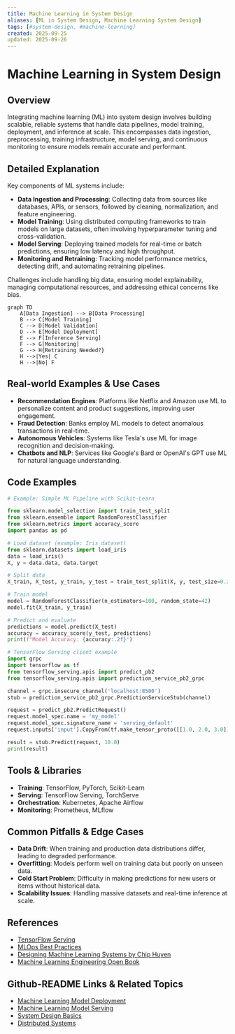 ```yaml
---
title: Machine Learning in System Design
aliases: [ML in System Design, Machine Learning System Design]
tags: [#system-design, #machine-learning]
created: 2025-09-25
updated: 2025-09-26
---
```


# Machine Learning in System Design

## Overview

Integrating machine learning (ML) into system design involves building scalable, reliable systems that handle data pipelines, model training, deployment, and inference at scale. This encompasses data ingestion, preprocessing, training infrastructure, model serving, and continuous monitoring to ensure models remain accurate and performant.

## Detailed Explanation

Key components of ML systems include:

- **Data Ingestion and Processing**: Collecting data from sources like databases, APIs, or sensors, followed by cleaning, normalization, and feature engineering.
- **Model Training**: Using distributed computing frameworks to train models on large datasets, often involving hyperparameter tuning and cross-validation.
- **Model Serving**: Deploying trained models for real-time or batch predictions, ensuring low latency and high throughput.
- **Monitoring and Retraining**: Tracking model performance metrics, detecting drift, and automating retraining pipelines.

Challenges include handling big data, ensuring model explainability, managing computational resources, and addressing ethical concerns like bias.

```mermaid
graph TD
    A[Data Ingestion] --> B[Data Processing]
    B --> C[Model Training]
    C --> D[Model Validation]
    D --> E[Model Deployment]
    E --> F[Inference Serving]
    F --> G[Monitoring]
    G --> H{Retraining Needed?}
    H -->|Yes| C
    H -->|No| F
```

## Real-world Examples & Use Cases

- **Recommendation Engines**: Platforms like Netflix and Amazon use ML to personalize content and product suggestions, improving user engagement.
- **Fraud Detection**: Banks employ ML models to detect anomalous transactions in real-time.
- **Autonomous Vehicles**: Systems like Tesla's use ML for image recognition and decision-making.
- **Chatbots and NLP**: Services like Google's Bard or OpenAI's GPT use ML for natural language understanding.

## Code Examples

```python
# Example: Simple ML Pipeline with Scikit-Learn

from sklearn.model_selection import train_test_split
from sklearn.ensemble import RandomForestClassifier
from sklearn.metrics import accuracy_score
import pandas as pd

# Load dataset (example: Iris dataset)
from sklearn.datasets import load_iris
data = load_iris()
X, y = data.data, data.target

# Split data
X_train, X_test, y_train, y_test = train_test_split(X, y, test_size=0.2, random_state=42)

# Train model
model = RandomForestClassifier(n_estimators=100, random_state=42)
model.fit(X_train, y_train)

# Predict and evaluate
predictions = model.predict(X_test)
accuracy = accuracy_score(y_test, predictions)
print(f"Model Accuracy: {accuracy:.2f}")
```

```python
# TensorFlow Serving client example
import grpc
import tensorflow as tf
from tensorflow_serving.apis import predict_pb2
from tensorflow_serving.apis import prediction_service_pb2_grpc

channel = grpc.insecure_channel('localhost:8500')
stub = prediction_service_pb2_grpc.PredictionServiceStub(channel)

request = predict_pb2.PredictRequest()
request.model_spec.name = 'my_model'
request.model_spec.signature_name = 'serving_default'
request.inputs['input'].CopyFrom(tf.make_tensor_proto([[1.0, 2.0, 3.0]]))

result = stub.Predict(request, 10.0)
print(result)
```

## Tools & Libraries

- **Training**: TensorFlow, PyTorch, Scikit-Learn
- **Serving**: TensorFlow Serving, TorchServe
- **Orchestration**: Kubernetes, Apache Airflow
- **Monitoring**: Prometheus, MLflow

## Common Pitfalls & Edge Cases

- **Data Drift**: When training and production data distributions differ, leading to degraded performance.
- **Overfitting**: Models perform well on training data but poorly on unseen data.
- **Cold Start Problem**: Difficulty in making predictions for new users or items without historical data.
- **Scalability Issues**: Handling massive datasets and real-time inference at scale.

## References

- [TensorFlow Serving](https://www.tensorflow.org/tfx/guide/serving)
- [MLOps Best Practices](https://cloud.google.com/architecture/mlops-continuous-delivery-and-automation-pipelines-in-machine-learning)
- [Designing Machine Learning Systems by Chip Huyen](https://www.oreilly.com/library/view/designing-machine-learning/9781098107956/)
- [Machine Learning Engineering Open Book](https://github.com/stanfordmlgroup/ml-engineering)

## Github-README Links & Related Topics

- [Machine Learning Model Deployment](./machine-learning-model-deployment/README.md)
- [Machine Learning Model Serving](./machine-learning-model-serving/README.md)
- [System Design Basics](./system-design-basics/README.md)
- [Distributed Systems](./cap-theorem-and-distributed-systems/README.md)